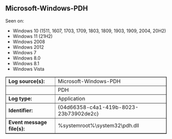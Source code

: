 ## Microsoft-Windows-PDH

Seen on:
* Windows 10 (1511, 1607, 1703, 1709, 1803, 1809, 1903, 1909, 2004, 20H2)
* Windows 11 (21H2)
* Windows 2008
* Windows 2012
* Windows 7
* Windows 8.0
* Windows 8.1
* Windows Vista

<table border="1" class="docutils">
  <tbody>
    <tr>
      <td><b>Log source(s):</b></td>
      <td>Microsoft-Windows-PDH</td>
    </tr>
    <tr>
      <td>&nbsp;</td>
      <td>PDH</td>
    </tr>
    <tr>
      <td><b>Log type:</b></td>
      <td>Application</td>
    </tr>
    <tr>
      <td><b>Identifier:</b></td>
      <td>{04d66358-c4a1-419b-8023-23b73902de2c}</td>
    </tr>
    <tr>
      <td><b>Event message file(s):</b></td>
      <td>%systemroot%\system32\pdh.dll</td>
    </tr>
  </tbody>
</table>

&nbsp;

